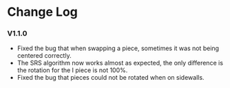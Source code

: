 # Change Log

### V1.1.0
- Fixed the bug that when swapping a piece, sometimes it was not being centered correctly.
- The SRS algorithm now works almost as expected, the only difference is the rotation for the I piece is not 100%.
- Fixed the bug that pieces could not be rotated when on sidewalls.
